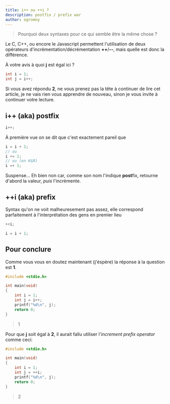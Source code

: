 ```yaml
---
title: i++ ou ++i ?
description: postfix / prefix war
author: ogromny
---
```


> Pourquoi deux syntaxes pour ce qui semble être la même chose ?

Le C, C++, ou encore le Javascript permettent l'utilisation de deux opérateurs d'incrémentation/décrémentation **++**/**--**, mais quelle est donc la différence.

À votre avis à quoi **j** est égal ici ?

```c
int i = 1;
int j = i++;
```

Si vous avez répondu **2**, ne vous prenez pas la tête à continuer de lire cet article, je ne vais rien vous apprendre de nouveau, sinon je vous invite à continuer votre lecture.

## i++ (aka) postfix

```c
i++;
```

À première vue on se dit que c'est exactement pareil que
```c
i = i + 1;
// ou
i += 1;
// ou (en K&R)
i =+ 1;
```

Suspense... Eh bien non car, comme son nom l'indique **post**fix, retourne d'abord la valeur, *puis* l'incrémente.

## ++i (aka) prefix

Syntax qu'on ne voit malheuresement pas assez, elle correspond parfaitement à l'interprétation des gens en premier lieu

```c
++i;

i = i + 1;
```

## Pour conclure

Comme vous vous en doutez maintenant (j'éspère) la réponse à la question est **1**.

```c
#include <stdio.h>

int main(void)
{
    int i = 1;
    int j = i++;
    printf("%d\n", j);
    return 0;
}
```

> 1

Pour que **j** soit égal à **2**, il aurait fallu utiliser l'*increment prefix operator* comme ceci:

```c
#include <stdio.h>

int main(void)
{
    int i = 1;
    int j = ++i;
    printf("%d\n", j);
    return 0;
}
```

> 2
